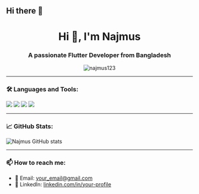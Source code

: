 ## Hi there 👋

<h1 align="center">Hi 👋, I'm Najmus</h1>
<h3 align="center">A passionate Flutter Developer from Bangladesh</h3>

<p align="center">
  <img src="https://komarev.com/ghpvc/?username=najmus123&label=Profile%20views&color=0e75b6&style=flat" alt="najmus123" />
</p>

---

### 🛠️ Languages and Tools:
<p align="left">
  <img src="https://img.shields.io/badge/Dart-0175C2?style=for-the-badge&logo=dart&logoColor=white" />
  <img src="https://img.shields.io/badge/Flutter-02569B?style=for-the-badge&logo=flutter&logoColor=white" />
  <img src="https://img.shields.io/badge/Firebase-FFCA28?style=for-the-badge&logo=firebase&logoColor=black" />
  <img src="https://img.shields.io/badge/GitHub-181717?style=for-the-badge&logo=github&logoColor=white" />
</p>

---

### 📈 GitHub Stats:
<p align="left">
  <img src="https://github-readme-stats.vercel.app/api?username=najmuschy&show_icons=true&theme=radical" alt="Najmus GitHub stats" />
</p>

---

### 📫 How to reach me:
- 💌 Email: your_email@gmail.com
- 💼 LinkedIn: [linkedin.com/in/your-profile](https://linkedin.com/in/your-profile)

